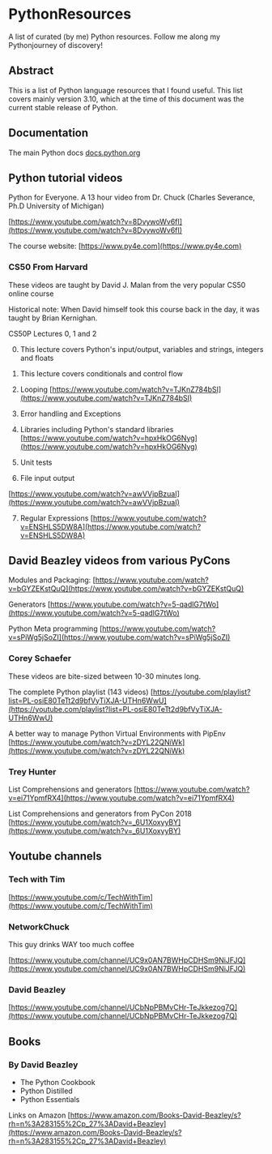 # PythonResources
A list of curated (by me) Python resources. Follow me along my Pythonjourney of discovery!

## Abstract

This is a list of Python language resources that I found useful.
This list covers mainly version 3.10, which at the time of this document
was the current stable release of Python.

## Documentation

The main Python docs
[docs.python.org](docs.python.org)


##  Python tutorial videos

Python for Everyone. A 13 hour video from Dr. Chuck (Charles Severance, Ph.D University of Michigan)

[https://www.youtube.com/watch?v=8DvywoWv6fI](https://www.youtube.com/watch?v=8DvywoWv6fI)

The course website:
[https://www.py4e.com](https://www.py4e.com)



### CS50 From Harvard

These videos are taught by David J. Malan from the very popular CS50 online course

Historical note: When David himself took this course back in the day, it was taught by Brian Kernighan.

CS50P Lectures 0, 1 and 2

0. This  lecture covers Python's input/output, variables and strings, integers and floats
1. This lecture covers conditionals and control flow
2.  Looping
[https://www.youtube.com/watch?v=TJKnZ784bSI](https://www.youtube.com/watch?v=TJKnZ784bSI)


3. Error handling and Exceptions
4. Libraries including Python's standard libraries
[https://www.youtube.com/watch?v=hpxHkOG6Nyg](https://www.youtube.com/watch?v=hpxHkOG6Nyg)

5. Unit tests
6. File input output

[https://www.youtube.com/watch?v=awVVjpBzuaI](https://www.youtube.com/watch?v=awVVjpBzuaI)

7. Regular Expressions
[https://www.youtube.com/watch?v=ENSHLS5DW8A](https://www.youtube.com/watch?v=ENSHLS5DW8A)



## David Beazley videos from various PyCons

Modules and Packaging:
[https://www.youtube.com/watch?v=bGYZEKstQuQ](https://www.youtube.com/watch?v=bGYZEKstQuQ)

Generators
[https://www.youtube.com/watch?v=5-qadlG7tWo](https://www.youtube.com/watch?v=5-qadlG7tWo)





Python Meta programming
[https://www.youtube.com/watch?v=sPiWg5jSoZI](https://www.youtube.com/watch?v=sPiWg5jSoZI)


### Corey Schaefer

These videos are bite-sized between 10-30 minutes long.

The complete Python playlist (143 videos)
[https://youtube.com/playlist?list=PL-osiE80TeTt2d9bfVyTiXJA-UTHn6WwU](https://youtube.com/playlist?list=PL-osiE80TeTt2d9bfVyTiXJA-UTHn6WwU)

A better way to manage Python Virtual Environments with PipEnv
[https://www.youtube.com/watch?v=zDYL22QNiWk](https://www.youtube.com/watch?v=zDYL22QNiWk)

### Trey Hunter

List Comprehensions and generators
[https://www.youtube.com/watch?v=ei71YpmfRX4](https://www.youtube.com/watch?v=ei71YpmfRX4)

List Comprehensions and generators from PyCon 2018
[https://www.youtube.com/watch?v=_6U1XoxyyBY](https://www.youtube.com/watch?v=_6U1XoxyyBY)



## Youtube channels

### Tech with Tim
[https://www.youtube.com/c/TechWithTim](https://www.youtube.com/c/TechWithTim)

### NetworkChuck

This guy drinks WAY too much coffee

[https://www.youtube.com/channel/UC9x0AN7BWHpCDHSm9NiJFJQ](https://www.youtube.com/channel/UC9x0AN7BWHpCDHSm9NiJFJQ)

### David Beazley

[https://www.youtube.com/channel/UCbNpPBMvCHr-TeJkkezog7Q](https://www.youtube.com/channel/UCbNpPBMvCHr-TeJkkezog7Q)

## Books

### By David Beazley

- The Python Cookbook
- Python Distilled
- Python Essentials

Links on Amazon
[https://www.amazon.com/Books-David-Beazley/s?rh=n%3A283155%2Cp_27%3ADavid+Beazley](https://www.amazon.com/Books-David-Beazley/s?rh=n%3A283155%2Cp_27%3ADavid+Beazley)
